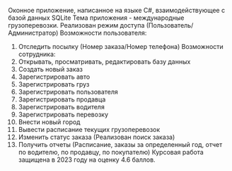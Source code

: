 Оконное приложение, написанное на языке С#, взаимодействующее с базой данных SQLite
Тема приложения - международные грузоперевозки.
Реализован режим доступа (Пользователь/Администратор)
Возможности пользователя:
  1. Отследить посылку (Номер заказа/Номер телефона)
Возможности сотрудника:
  1. Открывать, просматривать, редактировать базу данных
  2. Создать новый заказ
  3. Зарегистрировать авто
  4. Зарегистрировать груз
  5. Зарегистрировать пользователя
  6. Зарегистрировать продавца
  7. Зарегистрировать водителя
  8. Зарегистрировать перевозку
  9. Внести новый город
  10. Вывести расписание текущих грузоперевозок
  11. Изменить статус заказа (Реализован поиск заказа)
  12. Получить отчеты (Расписание, заказы за определенный год, отчет по водителю, по продавцу, по покупателю)
Курсовая работа защищена в 2023 году на оценку 4.6 баллов.
